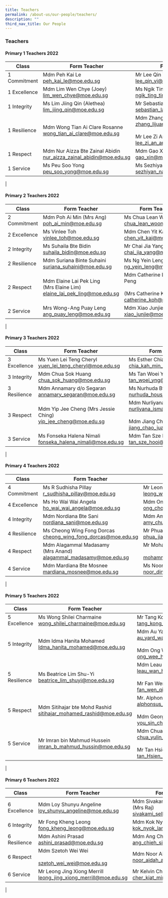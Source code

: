 ```yaml
---
title: Teachers
permalink: /about-us/our-people/teachers/
description: ""
third_nav_title: Our People
---
```

### **Teachers**
#### **Primary 1 Teachers 2022**

| Class | Form Teacher |  Form Teacher(s) |
|---|---|---|
| 1 Commitment | Mdm Peh Kai Le<br>[peh_kai_le@moe.edu.sg](mailto:peh_kai_le@moe.edu.sg) | Mr Lee Qin Yi<br>[lee_qin_yi@moe.edu.sg](mailto:lee_qin_yi@moe.edu.sg) |
| 1 Excellence | Mdm Lim Wen Chye (Joey)<br>[lim_wen_chye@moe.edu.sg](mailto:lim_wen_chye@moe.edu.sg) | Ms Ngik Ting Ting<br> [ngik_ting_ting@moe.edu.sg](mailto:ngik_ting_ting@moe.edu.sg) |
| 1 Integrity | Ms Lim Jiing Qin (Alethea)<br>[lim_jiing_qin@moe.edu.sg](mailto:lim_jiing_qin@moe.edu.sg) | Mr Sebastian Lau Kian Yong<br>[sebastian_lau_kian_yong@moe.edu.sg](mailto:sebastian_lau_kian_yong@moe.edu.sg) |
| 1 Resilience | Mdm Wong Tian Ai Clare Rosanne<br>[wong_tian_ai_clare@moe.edu.sg](mailto:wong_tian_ai_clare@moe.edu.sg) | Mdm Zhang Lijuan <br>[zhang_lijuan_a@moe.edu.sg](mailto:zhang_lijuan_a@moe.edu.sg)<br><br>Mr Lee Zi An Amos<br>[lee_zi_an_amos@moe.edu.sg](mailto:lee_zi_an_amos@moe.edu.sg) |
| 1 Respect | Mdm Nur Aizza Bte Zainal Abidin<br>[nur_aizza_zainal_abidin@moe.edu.sg](mailto:nur_aizza_zainal_abidin@moe.edu.sg) | Mdm Gao Xin<br>[gao_xin@moe.edu.sg](mailto:gao_xin@moe.edu.sg) |
| 1 Service | Ms Peu Soo Yong   <br>[peu_soo_yong@moe.edu.sg](mailto:peu_soo_yong@moe.edu.sg) | Ms Sezhiyan Nandhini <br>[sezhiyan_nandhini@moe.edu.sg](mailto:sezhiyan_nandhini@moe.edu.sg) |
|

#### **Primary 2 Teachers 2022**


| Class | Form Teacher |  Form Teacher(s) |
|---|---|---|
| 2 Commitment | Mdm Poh Ai Min (Mrs Ang)<br>[poh_ai_min@moe.edu.sg](mailto:poh_ai_min@moe.edu.sg) | Ms Chua Lean Woon<br>[chua_lean_woon@moe.edu.sg](mailto:chua_lean_woon@moe.edu.sg) |
| 2 Excellence | Ms Vinlee Toh <br>[vinlee_toh@moe.edu.sg](mailto:vinlee_toh@moe.edu.sg) | Mdm Chen Yit Kai<br>[chen_yit_kai@moe.edu.sg](mailto:chen_yit_kai@moe.edu.sg) |
| 2 Integrity | Ms Suhaila Bte Bidin<br> [suhaila_bidin@moe.edu.sg](mailto:suhaila_bidin@moe.edu.sg) | Mr Chai Jia Yang<br>[chai_jia_yang@moe.edu.sg](mailto:chai_jia_yang@moe.edu.sg) |
| 2 Resilience | Mdm Suriana Binte Suhaini<br>[suriana_suhaini@moe.edu.sg](mailto:suriana_suhaini@moe.edu.sg) | Ms Ng Yein Leng<br>[ng_yein_leng@moe.edu.sg](mailto:ng_yein_leng@moe.edu.sg) |
| 2 Respect | Mdm Elaine Lai Pek Ling <br>(Mrs Elaine Lim)<br>[elaine_lai_pek_ling@moe.edu.sg](mailto:elaine_lai_pek_ling@moe.edu.sg) | Mdm Catherine Low Yoke Peng <br><br>(Mrs Catherine Koh) <br>[catherine_koh@moe.edu.sg](mailto:catherine_koh@moe.edu.sg) |
| 2 Service | Mrs Wong-Ang Puay Leng<br>[ang_puay_leng@moe.edu.sg](mailto:ang_puay_leng@moe.edu.sg) | Mdm Xiao Junjie<br>[xiao_junjie@moe.edu.sg](mailto:xiao_junjie@moe.edu.sg) |
|

#### **Primary 3 Teachers 2022**

| Class | Form Teacher | Form Teacher(s) |
|---|---|---|
| 3 Excellence | Ms Yuen Lei Teng Cheryl<br>[yuen_lei_teng_cheryl@moe.edu.sg](mailto:yuen_lei_teng_cheryl@moe.edu.sg) | Ms Esther Chia Kah Min<br>[chia_kah_min_esther@moe.edu.sg](mailto:chia_kah_min_esther@moe.edu.sg) |
| 3 Integrity | Mdm Chua Sok Huang<br>[chua_sok_huang@moe.edu.sg](mailto:chua_sok_huang@moe.edu.sg) | Ms Tan Woei Yng <br>[tan_woei_yng@moe.edu.sg](mailto:tan_woei_yng@moe.edu.sg) |
| 3 Resilience | Mdm Annamary d/o Segaran<br>[annamary_segaran@moe.edu.sg](mailto:annamary_segaran@moe.edu.sg) | Ms Nurhuda Bte Housman<br>[nurhuda_housman@moe.edu.sg](mailto:nurhuda_housman@moe.edu.sg)<br> |
| 3 Respect  | Mdm Yip Jee Cheng (Mrs Jessie Ching)<br>[yip_jee_cheng@moe.edu.sg](mailto:yip_jee_cheng@moe.edu.sg)<br> | Mdm Nurliyana Bte Ismail <br>[nurliyana_ismail@moe.edu.sg](mailto:nurliyana_ismail@moe.edu.sg)<br><br>Mdm Jiang Chao Juan<br>[jiang_chao_juan@moe.edu.sg](mailto:jiang_chao_juan@moe.edu.sg) |
| 3 Service | Ms Fonseka Halena Nimali<br>[fonseka_halena_nimali@moe.edu.sg](mailto:fonseka_halena_nimali@moe.edu.sg)<br> | Mdm Tan Sze Hooi<br> [tan_sze_hooi@moe.edu.sg](mailto:tan_sze_hooi@moe.edu.sg)
|

#### **Primary 4 Teachers 2022**

| Class | Form Teacher | Form Teacher(s) |
|---|---|---|
| 4 Commitment | Ms R Sudhisha Pillay <br>[r_sudhisha_pillay@moe.edu.sg](mailto:r_sudhisha_pillay@moe.edu.sg)<br> | Mr Leong Wai Phang<br>[leong_wai_phang@moe.edu.sg](mailto:leong_wai_phang@moe.edu.sg)<br> |
| 4 Excellence | Ms Ho Wai Wai Angela<br>[ho_wai_wai_angela@moe.edu.sg](mailto:ho_wai_wai_angela@moe.edu.sg)<br> | Mdm Ong Chong Fen<br>[ong_chong_fen@moe.edu.sg](mailto:ong_chong_fen@moe.edu.sg)<br> |
| 4 Integrity  | Mdm Nordiana Bte Sani <br>[nordiana_sani@moe.edu.sg](mailto:nordiana_sani@moe.edu.sg)<br> | Mdm Amy Chua Jia Xi<br>[amy_chua_jia_xi@moe.edu.sg](mailto:amy_chua_jia_xi@moe.edu.sg)<br> |
| 4 Resilience  | Ms Cheong Wing Fong Dorcas<br> [cheong_wing_fong_dorcas@moe.edu.sg](mailto:cheong_wing_fong_dorcas@moe.edu.sg)<br>  | Mr Phua Jianping Matthew<br>[phua_jianping_matthew@moe.edu.sg](mailto:phua_jianping_matthew@moe.edu.sg)<br>  |
| 4 Respect | Mdm Alagammal Madasamy <br>(Mrs Anand)<br>[alagammal_madasamy@moe.edu.sg](mailto:alagammal_madasamy@moe.edu.sg)<br> | Mr Mohammad Shaifudin<br><br>[mohammad_shaifudin@moe.edu.sg](mailto:mohammad_shaifudin@moe.edu.sg)<br>  |
| 4 Service  | Mdm Mardiana Bte Mosnee <br>[mardiana_mosnee@moe.edu.sg](mailto:mardiana_mosnee@moe.edu.sg)<br> | Ms Noor Dinah bte Mohd Amin<br> [noor_dinah_mohd_amin@moe.edu.sg](mailto:noor_dinah_mohd_amin@moe.edu.sg) |
|

#### **Primary 5 Teachers 2022**

| Class | Form Teacher | Form Teacher(s) |
|---|---|---|
| 5 Excellence | Ms Wong Shilei Charmaine <br>[wong_shilei_charmaine@moe.edu.sg](mailto:wong_shilei_charmaine@moe.edu.sg)<br> | Mr Tang Kong Gin (Mr Benedict Tang)<br>[tang_kong_gin_benedict@moe.edu.sg](mailto:tang_kong_gin_benedict@moe.edu.sg)<br> |
| 5 Integrity | Mdm Idma Hanita Mohamed<br>[Idma_hanita_mohamed@moe.edu.sg](mailto:Idma_hanita_mohamed@moe.edu.sg)  | Mdm Au Yard Wah <br>[au_yard_wah@moe.edu.sg](mailto:au_yard_wah@moe.edu.sg)<br><br>Mdm Ong Wee Hun Lynne<br>[ong_wee_hun_lynne@moe.edu.sg](mailto:ong_wee_hun_lynne@moe.edu.sg)<br> |
| 5 Resilience | Ms Beatrice Lim Shu-Yi<br>[beatrice_lim_shuyi@moe.edu.sg](mailto:beatrice_lim_shuyi@moe.edu.sg) | Mdm Leau Wan Hwee<br>[leau_wan_hwee@moe.edu.sg](mailto:leau_wan_hwee@moe.edu.sg)<br><br>Mr Fan Wen Qi<br>[fan_wen_qi@moe.edu.sg](mailto:fan_wen_qi@moe.edu.sg)<br> |
| 5 Respect | Mdm Sitihajar bte Mohd Rashid<br> [sitihajar_mohamed_rashid@moe.edu.sg](mailto:sitihajar_mohamed_rashid@moe.edu.sg) | Mr. Alphonsus Mahimy Gerard <br>[alphonsus_mahimy@moe.edu.sg](mailto:alphonsus_mahimy@moe.edu.sg)<br><br>Mdm Georgina You Sin Chiat <br>[you_sin_chiat_georgina@moe.edu.sg](mailto:you_sin_chiat_georgina@moe.edu.sg)<br> |
|  5 Service | Mr Imran bin Mahmud Hussein <br>[imran_b_mahmud_hussin@moe.edu.sg](mailto:imran_b_mahmud_hussin@moe.edu.sg) | Mdm Chua Yulin Eileen<br> [chua_yulin_eileen@moe.edu.sg](mailto:chua_yulin_eileen@moe.edu.sg)<br><br>Mr Tan Hsien Yang Brendan<br> [tan_Hsien_Yang_Brendan@moe.edu.sg](mailto:tan_Hsien_Yang_Brendan@moe.edu.sg)<br> |
|

#### **Primary 6 Teachers 2022**

| Class | Form Teacher | Form Teacher(s) |
|---|---|---|
| 6 Excellence | Mdm Loy Shunyu Angeline<br>[loy_shunyu_angeline@moe.edu.sg](mailto:loy_shunyu_angeline@moe.edu.sg)<br> | Mdm Sivakami d/o Sellakumaran (Mrs Raj)<br>[sivakami_sellakumaran@moe.edu.sg](mailto:sivakami_sellakumaran@moe.edu.sg)<br> |
| 6 Integrity | Mr Fong Kheng Leong<br>[fong_kheng_leong@moe.edu.sg](mailto:fong_kheng_leong@moe.edu.sg)<br> | Mdm Kok Nyok Lan<br>[kok_nyok_lan@moe.edu.sg](mailto:kok_nyok_lan@moe.edu.sg)<br> |
| 6 Resilience | Mdm Ashini Prasad<br>[ashini_prasad@moe.edu.sg](mailto:ashini_prasad@moe.edu.sg)<br> | Mdm Ang Chieh Sin Jaselin<br>[ang_chieh_sin_jaselin@moe.edu.sg](mailto:ang_chieh_sin_jaselin@moe.edu.sg)<br> |
| 6 Respect | Mdm Szetoh Wei Wei<br><br> [szetoh_wei_wei@moe.edu.sg](mailto:szetoh_wei_wei@moe.edu.sg)<br> | Mdm Noor Aidah Adam<br>[noor_aidah_adam@moe.edu.sg](mailto:noor_aidah_adam@moe.edu.sg)<br> |
| 6 Service | Mr Leong Jing Xiong Merrill<br>[leong_jing_xiong_merrill@moe.edu.sg](mailto:leong_jing_xiong_merrill@moe.edu.sg)<br> | Mr Kelvin Cher Kiat Min<br>[cher_kiat_min_kelvin@moe.edu.sg](mailto:cher_kiat_min_kelvin@moe.edu.sg) |
|